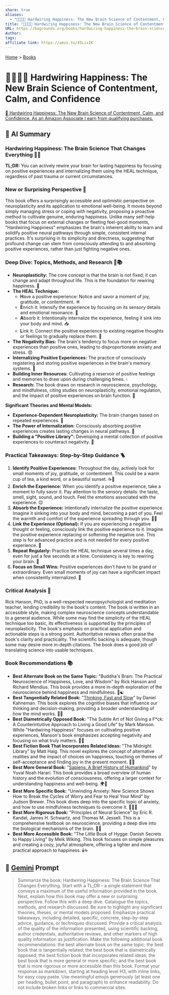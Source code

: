 ```yaml
---
share: true
aliases:
  - "🔌😁🧠🔬 Hardwiring Happiness: The New Brain Science of Contentment, Calm, and Confidence"
title: "🔌😁🧠🔬 Hardwiring Happiness: The New Brain Science of Contentment, Calm, and Confidence"
URL: https://bagrounds.org/books/hardwiring-happiness-the-brain-science-that-changes-everything
Author: 
tags: 
affiliate link: https://amzn.to/45LixIK
---
```

[Home](../index.md) > [Books](./index.md)  
# 🔌😁🧠🔬 Hardwiring Happiness: The New Brain Science of Contentment, Calm, and Confidence  
[🛒 Hardwiring Happiness: The New Brain Science of Contentment, Calm, and Confidence. As an Amazon Associate I earn from qualifying purchases.](https://amzn.to/45LixIK)  
  
## 🤖 AI Summary  
### Hardwiring Happiness: The Brain Science That Changes Everything 🧠✨  
**TL;DR:** You can actively rewire your brain for lasting happiness by focusing on positive experiences and internalizing them using the HEAL technique, regardless of past trauma or current circumstances.  
  
### New or Surprising Perspective 🤯  
This book offers a surprisingly accessible and optimistic perspective on neuroplasticity and its application to emotional well-being. It moves beyond simply managing stress or coping with negativity, proposing a proactive method to cultivate genuine, enduring happiness. Unlike many self-help books that focus on external changes or fleeting feel-good moments, "Hardwiring Happiness" emphasizes the brain's inherent ability to learn and solidify positive neural pathways through simple, consistent internal practices. It's surprising in its simplicity and directness, suggesting that profound change can stem from consciously attending to and absorbing positive experiences, rather than just fighting negative ones.  
  
### Deep Dive: Topics, Methods, and Research 🔬📚  
* **Neuroplasticity:** The core concept is that the brain is not fixed; it can change and adapt throughout life. This is the foundation for rewiring happiness. 🔄  
* **The HEAL Technique:**  
    * **H**ave a positive experience: Notice and savor a moment of joy, gratitude, or contentment. ☀️  
    * **E**nrich it: Intensify the experience by focusing on its sensory details and emotional resonance. 💖  
    * **A**bsorb it: Intentionally internalize the experience, feeling it sink into your body and mind. 📥  
    * **L**ink it: Connect the positive experience to existing negative thoughts or feelings to gradually replace them. 🔗  
* **The Negativity Bias:** The brain's tendency to focus more on negative experiences than positive ones, leading to disproportionate anxiety and stress. 😟  
* **Internalizing Positive Experiences:** The practice of consciously registering and storing positive experiences in the brain's memory systems. 💾  
* **Building Inner Resources:** Cultivating a reservoir of positive feelings and memories to draw upon during challenging times. 💧  
* **Research:** The book draws on research in neuroscience, psychology, and mindfulness, citing studies on neuroplasticity, emotional regulation, and the impact of positive experiences on brain function. 🧠  
  
**Significant Theories and Mental Models:**  
* **Experience-Dependent Neuroplasticity:** The brain changes based on repeated experiences. 🔁  
* **The Power of Internalization:** Consciously absorbing positive experiences creates lasting changes in neural pathways. 💪  
* **Building a "Positive Library":** Developing a mental collection of positive experiences to counteract negativity. 📖  
  
### Practical Takeaways: Step-by-Step Guidance 🪜  
1.  **Identify Positive Experiences:** Throughout the day, actively look for small moments of joy, gratitude, or contentment. This could be a warm cup of tea, a kind word, or a beautiful sunset. ☕️🌅  
2.  **Enrich the Experience:** When you identify a positive experience, take a moment to fully savor it. Pay attention to the sensory details: the taste, smell, sight, sound, and touch. Feel the emotions associated with the experience. 😌  
3.  **Absorb the Experience:** Intentionally internalize the positive experience. Imagine it sinking into your body and mind, becoming a part of you. Feel the warmth and comfort of the experience spreading through you. 🧘‍♀️  
4.  **Link the Experience (Optional):** If you are experiencing a negative thought or feeling, consciously link the positive experience to it. Imagine the positive experience replacing or softening the negative one. This step is for advanced practice and is not needed for every positive experience. 🔄  
5.  **Repeat Regularly:** Practice the HEAL technique several times a day, even for just a few seconds at a time. Consistency is key to rewiring your brain. 🔑  
6.  **Focus on Small Wins:** Positive experiences don't have to be grand or extraordinary. Even small moments of joy can have a significant impact when consistently internalized. 🎉  
  
### Critical Analysis 🧐  
Rick Hanson, PhD, is a well-respected neuropsychologist and meditation teacher, lending credibility to the book's content. The book is written in an accessible style, making complex neuroscience concepts understandable to a general audience. While some may find the simplicity of the HEAL technique too basic, its effectiveness is supported by the principles of neuroplasticity. The book's emphasis on practical application and actionable steps is a strong point. Authoritative reviews often praise the book's clarity and practicality. The scientific backing is adequate, though some may desire more in-depth citations. The book does a good job of translating science into usable techniques.  
  
### Book Recommendations 📚  
* **Best Alternate Book on the Same Topic:** "Buddha's Brain: The Practical Neuroscience of Happiness, Love, and Wisdom" by Rick Hanson and Richard Mendius. This book provides a more in-depth exploration of the neuroscience behind happiness and mindfulness. 🧠☯️  
* **Best Tangentially Related Book:** "[Thinking, Fast and Slow](./thinking-fast-and-slow.md)" by Daniel Kahneman. This book explores the cognitive biases that influence our thinking and decision-making, providing a broader understanding of how the mind works. 🧠💡  
* **Best Diametrically Opposed Book:** "The Subtle Art of Not Giving a F*ck: A Counterintuitive Approach to Living a Good Life" by Mark Manson. While "Hardwiring Happiness" focuses on cultivating positive experiences, Manson's book emphasizes accepting negativity and focusing on what truly matters. 🚫✨  
* **Best Fiction Book That Incorporates Related Ideas:** "The Midnight Library" by Matt Haig. This novel explores the concept of alternative realities and the impact of choices on happiness, touching on themes of self-acceptance and finding joy in the present moment. 📖🌌  
* **Best More General Book:** "[Sapiens: A Brief History of Humankind](./sapiens-a-brief-history-of-humankind.md)" by Yuval Noah Harari. This book provides a broad overview of human history and the evolution of consciousness, offering a larger context for understanding happiness and well-being. 🌍📜  
* **Best More Specific Book:** "Unwinding Anxiety: New Science Shows How to Break the Cycles of Worry and Fear to Heal Your Mind" by Judson Brewer. This book dives deep into the specific topic of anxiety, and how to use mindfulness techniques to overcome it. 🧘‍♀️😟  
* **Best More Rigorous Book:** "Principles of Neural Science" by Eric R. Kandel, James H. Schwartz, and Thomas M. Jessell. This is a comprehensive textbook on neuroscience, providing a deep dive into the biological mechanisms of the brain. 🔬🧠  
* **Best More Accessible Book:** "The Little Book of Hygge: Danish Secrets to Happy Living" by Meik Wiking. This book focuses on simple pleasures and creating a cozy, joyful atmosphere, offering a lighter and more practical approach to happiness. 🕯️☕️  
  
## 💬 [Gemini](https://gemini.google.com) Prompt  
> Summarize the book: Hardwiring Happiness: The Brain Science That Changes Everything. Start with a TL;DR - a single statement that conveys a maximum of the useful information provided in the book. Next, explain how this book may offer a new or surprising perspective. Follow this with a deep dive. Catalogue the topics, methods, and research discussed. Be sure to highlight any significant theories, theses, or mental models proposed. Emphasize practical takeaways, including detailed, specific, concrete, step-by-step advice, guidance, or techniques discussed. Provide a critical analysis of the quality of the information presented, using scientific backing, author credentials, authoritative reviews, and other markers of high quality information as justification. Make the following additional book recommendations: the best alternate book on the same topic; the best book that is tangentially related; the best book that is diametrically opposed; the best fiction book that incorporates related ideas; the best book that is more general or more specific; and the best book that is more rigorous or more accessible than this book. Format your response as markdown, starting at heading level H3, with inline links, for easy copy paste. Use meaningful emojis generously (at least one per heading, bullet point, and paragraph) to enhance readability. Do not include broken links or links to commercial sites.